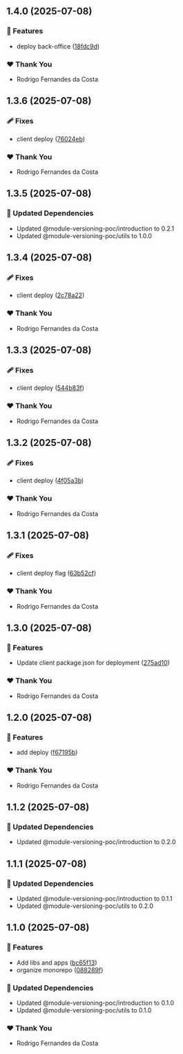 ## 1.4.0 (2025-07-08)

### 🚀 Features

- deploy back-office ([18fdc9d](https://github.com/rcosta-daon/module-versioning-poc/commit/18fdc9d))

### ❤️ Thank You

- Rodrigo Fernandes da Costa

## 1.3.6 (2025-07-08)

### 🩹 Fixes

- client deploy ([76024eb](https://github.com/rcosta-daon/module-versioning-poc/commit/76024eb))

### ❤️ Thank You

- Rodrigo Fernandes da Costa

## 1.3.5 (2025-07-08)

### 🧱 Updated Dependencies

- Updated @module-versioning-poc/introduction to 0.2.1
- Updated @module-versioning-poc/utils to 1.0.0

## 1.3.4 (2025-07-08)

### 🩹 Fixes

- client deploy ([2c78a22](https://github.com/rcosta-daon/module-versioning-poc/commit/2c78a22))

### ❤️ Thank You

- Rodrigo Fernandes da Costa

## 1.3.3 (2025-07-08)

### 🩹 Fixes

- client deploy ([544b83f](https://github.com/rcosta-daon/module-versioning-poc/commit/544b83f))

### ❤️ Thank You

- Rodrigo Fernandes da Costa

## 1.3.2 (2025-07-08)

### 🩹 Fixes

- client deploy ([4f05a3b](https://github.com/rcosta-daon/module-versioning-poc/commit/4f05a3b))

### ❤️ Thank You

- Rodrigo Fernandes da Costa

## 1.3.1 (2025-07-08)

### 🩹 Fixes

- client deploy flag ([63b52cf](https://github.com/rcosta-daon/module-versioning-poc/commit/63b52cf))

### ❤️ Thank You

- Rodrigo Fernandes da Costa

## 1.3.0 (2025-07-08)

### 🚀 Features

- Update client package.json for deployment ([275ad10](https://github.com/rcosta-daon/module-versioning-poc/commit/275ad10))

### ❤️ Thank You

- Rodrigo Fernandes da Costa

## 1.2.0 (2025-07-08)

### 🚀 Features

- add deploy ([f67195b](https://github.com/rcosta-daon/module-versioning-poc/commit/f67195b))

### ❤️ Thank You

- Rodrigo Fernandes da Costa

## 1.1.2 (2025-07-08)

### 🧱 Updated Dependencies

- Updated @module-versioning-poc/introduction to 0.2.0

## 1.1.1 (2025-07-08)

### 🧱 Updated Dependencies

- Updated @module-versioning-poc/introduction to 0.1.1
- Updated @module-versioning-poc/utils to 0.2.0

## 1.1.0 (2025-07-08)

### 🚀 Features

- Add libs and apps ([bc65f13](https://github.com/rcosta-daon/module-versioning-poc/commit/bc65f13))
- organize monorepo ([088289f](https://github.com/rcosta-daon/module-versioning-poc/commit/088289f))

### 🧱 Updated Dependencies

- Updated @module-versioning-poc/introduction to 0.1.0
- Updated @module-versioning-poc/utils to 0.1.0

### ❤️ Thank You

- Rodrigo Fernandes da Costa
